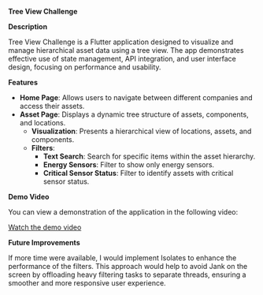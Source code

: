 **Tree View Challenge**

**Description**

Tree View Challenge is a Flutter application designed to visualize and manage hierarchical asset data using a tree view. The app demonstrates effective use of state management, API integration, and user interface design, focusing on performance and usability.

**Features**

-   **Home Page**: Allows users to navigate between different companies and access their assets.
-   **Asset Page**: Displays a dynamic tree structure of assets, components, and locations.
    -   **Visualization**: Presents a hierarchical view of locations, assets, and components.
    -   **Filters**:
        -   **Text Search**: Search for specific items within the asset hierarchy.
        -   **Energy Sensors**: Filter to show only energy sensors.
        -   **Critical Sensor Status**: Filter to identify assets with critical sensor status.
     
**Demo Video**

You can view a demonstration of the application in the following video:

[Watch the demo video](files/demo.mp4)


**Future Improvements**

If more time were available, I would implement Isolates to enhance the performance of the filters. This approach would help to avoid Jank on the screen by offloading heavy filtering tasks to separate threads, ensuring a smoother and more responsive user experience.

